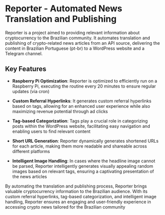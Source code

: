 # Reporter - Automated News Translation and Publishing

Reporter is a project aimed to providing relevant information about cryptocurrency to the Brazilian community. It automates translation and publishing of crypto-related news articles from an API source, delivering the content in Brazilian Portuguese (pt-br) to a WordPress website and a Telegram channel.

## Key Features

- **Raspberry Pi Optimization**: Reporter is optimized to efficiently run on a Raspberry Pi, executing the routine every 20 minutes to ensure regular updates (via cron)

- **Custom Referral Hyperlinks**: It generates custom referral hyperlinks based on tags, allowing for an enhanced user experience while also maximizing revenue potential through ad clicks

- **Tag-based Categorization**: Tags play a crucial role in categorizing posts within the WordPress website, facilitating easy navigation and enabling users to find relevant content

- **Short URL Generation**: Reporter dynamically generates shortened URLs for each article, making them more readable and shareable across different platforms

- **Intelligent Image Handling**: In cases where the headline image cannot be parsed, Reporter intelligently generates visually appealing random images based on relevant tags, ensuring a captivating presentation of the news articles

By automating the translation and publishing process, Reporter brings valuable cryptocurrency information to the Brazilian audience. With its custom referral hyperlinks, tag-based categorization, and intelligent image handling, Reporter ensures an engaging and user-friendly experience in accessing crypto news tailored for the Brazilian community
